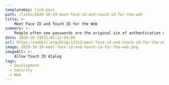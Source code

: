 ```yaml
---
templateKey: link-post
path: /links/2020-10-19-meet-face-id-and-touch-id-for-the-web
title: >-
    Meet Face ID and Touch ID for the Web
summary: >-
    People often see passwords are the original sin of authentication on the web. Passwords can be easy to guess and vulnerable to breaches. Frequent reuse of the same password across the web makes breaches even more profitable. 
date: 2020-10-19T21:02:12-04:00
url: https://webkit.org/blog/11312/meet-face-id-and-touch-id-for-the-web/
image: 2020-10-19-meet-face-id-and-touch-id-for-the-web.png
imageAlt: >-
    Allow Touch ID dialog
tags:
  - Development
  - Security
  - Web
---
```

